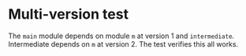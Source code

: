 # Multi-version test

The `main` module depends on module `m` at version 1 and
`intermediate`. Intermediate depends on `m` at version 2. The test verifies
this all works.
